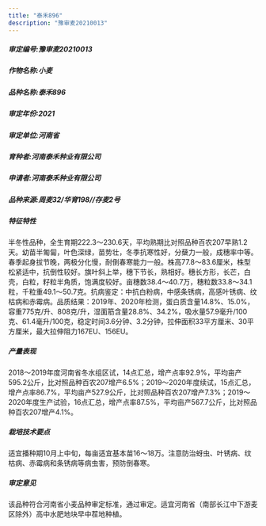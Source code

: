 ```yaml
---
title: "泰禾896"
description: "豫审麦20210013"
---
```

##### 审定编号:豫审麦20210013

##### 作物名称:小麦

##### 品种名称:泰禾896

##### 审定年份:2021

##### 审定单位:河南省

##### 育种者:河南泰禾种业有限公司

##### 申请者:河南泰禾种业有限公司

##### 品种来源:周麦32/华育198//存麦2号

##### 特征特性
半冬性品种，全生育期222.3～230.6天，平均熟期比对照品种百农207早熟1.2天。幼苗半匍匐，叶色深绿，苗势壮，冬季抗寒性好，分蘖力一般，成穗率中等。春季起身拔节晚，两极分化慢，耐倒春寒能力一般。株高77.8～83.6厘米，株型松紧适中，抗倒性较好。旗叶斜上举，穗下节长，熟相好。穗长方形，长芒，白壳，白粒，籽粒半角质，饱满度较好。亩穗数38.4～40.7万，穗粒数33.8～34.1粒，千粒重49.1～50.7克。抗病鉴定：中抗白粉病，中感条锈病，高感叶锈病、纹枯病和赤霉病。品质结果：2019年、2020年检测，蛋白质含量14.8%、15.0%，容重775克/升、808克/升，湿面筋含量28.8%、34.2%，吸水量57.9毫升/100克、61.4毫升/100克，稳定时间3.6分钟、3.2分钟，拉伸面积33平方厘米、30平方厘米，最大拉伸阻力167EU、156EU。

##### 产量表现
2018～2019年度河南省冬水组区试，14点汇总，增产点率92.9%，平均亩产595.2公斤，比对照品种百农207增产6.5%；2019～2020年度续试，15点汇总，增产点率86.7%，平均亩产527.9公斤，比对照品种百农207增产7.3%；2019～2020年度生产试验，16点汇总，增产点率87.5%，平均亩产567.7公斤，比对照品种百农207增产4.1%。

##### 栽培技术要点
适宜播种期10月上中旬，每亩适宜基本苗16～18万。注意防治蚜虫、叶锈病、纹枯病、赤霉病和条锈病等病虫害，预防倒春寒。

##### 审定意见
该品种符合河南省小麦品种审定标准，通过审定。适宜河南省（南部长江中下游麦区除外）高中水肥地块早中茬地种植。
